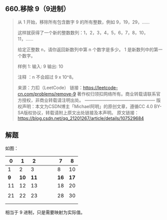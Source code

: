 ## 660.移除 9（9进制）

> 从 1 开始，移除所有包含数字 9 的所有整数，例如 9，19，29，……
>
> 这样就获得了一个新的整数数列：1，2，3，4，5，6，7，8，10，11，……
>
> 给定正整数 n，请你返回新数列中第 n 个数字是多少。
> 1 是新数列中的第一个数字。
>
> 样例 1:
> 输入: 9
> 输出: 10
>
> 注释 ：n 不会超过 9 x 10^8。
>
> 来源：力扣（LeetCode） 链接：https://leetcode-cn.com/problems/remove-9
> 著作权归领扣网络所有。商业转载请联系官方授权，非商业转载请注明出处。
> ————————————————
> 版权声明：本文为CSDN博主「Michael阿明」的原创文章，遵循CC 4.0 BY-SA版权协议，转载请附上原文出处链接及本声明。
> 原文链接：https://blog.csdn.net/qq_21201267/article/details/107529684



## 解题

如图：

| 0     | 1      | 2      |      |      |      | 7      | 8      |
| ----- | ------ | ------ | ---- | ---- | ---- | ------ | ------ |
| 1     | 2      | 3      |      |      |      | 8      | 10     |
| **9** | **10** | **11** |      |      |      | **16** | **17** |
| 11    | 12     | 13     |      |      |      | 18     | 20     |
|       |        |        |      |      |      |        |        |
| 21    | 22     | 23     |      |      |      | 28     | 30     |
|       |        |        |      |      |      |        |        |
|       |        |        |      |      |      |        |        |

相当于 9 进制，只是需要映射为实际值。